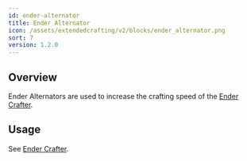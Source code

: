 ```yaml
---
id: ender-alternator
title: Ender Alternator
icon: /assets/extendedcrafting/v2/blocks/ender_alternator.png
sort: 7
version: 1.2.0
---
```


## Overview

Ender Alternators are used to increase the crafting speed of the [Ender Crafter](ender-crafter.md).

## Usage

See [Ender Crafter](ender-crafter.md).
